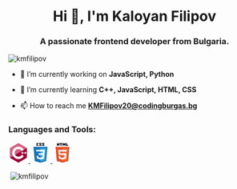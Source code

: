 <h1 align="center">Hi 👋, I'm Kaloyan Filipov</h1>
<h3 align="center">A passionate frontend developer from Bulgaria.</h3>

<p align="left"> <img src="https://komarev.com/ghpvc/?username=kmfilipov&label=Profile%20views&color=0e75b6&style=flat" alt="kmfilipov" /> </p>

- 🔭 I’m currently working on **JavaScript, Python**

- 🌱 I’m currently learning **C++, JavaScript, HTML, CSS**

- 📫 How to reach me **KMFilipov20@codingburgas.bg**


<h3 align="left">Languages and Tools:</h3>
<p align="left"> <a href="https://www.w3schools.com/cpp/" target="_blank"> <img src="https://raw.githubusercontent.com/devicons/devicon/master/icons/cplusplus/cplusplus-original.svg" alt="cplusplus" width="40" height="40"/> </a> <a href="https://www.w3schools.com/css/" target="_blank"> <img src="https://raw.githubusercontent.com/devicons/devicon/master/icons/css3/css3-original-wordmark.svg" alt="css3" width="40" height="40"/> </a> <a href="https://www.w3.org/html/" target="_blank"> <img src="https://raw.githubusercontent.com/devicons/devicon/master/icons/html5/html5-original-wordmark.svg" alt="html5" width="40" height="40"/> </a> </p>

<p>&nbsp;<img align="center" src="https://github-readme-stats.vercel.app/api?username=kmfilipov&show_icons=true&locale=en" alt="kmfilipov" /></p>
